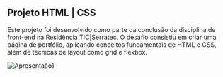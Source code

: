 ## Projeto HTML | CSS
Este projeto foi desenvolvido como parte da conclusão da disciplina de front-end na Residência TIC|Serratec. O desafio consistiu em criar uma página de portfólio, aplicando conceitos fundamentais de HTML e CSS, além de técnicas de layout como grid e flexbox.

![Apresentaão1](https://github.com/elisa-cardoso/elisa-cardoso.github.io/assets/157071746/1608af29-4d39-40dd-8e17-496b487109c5)
